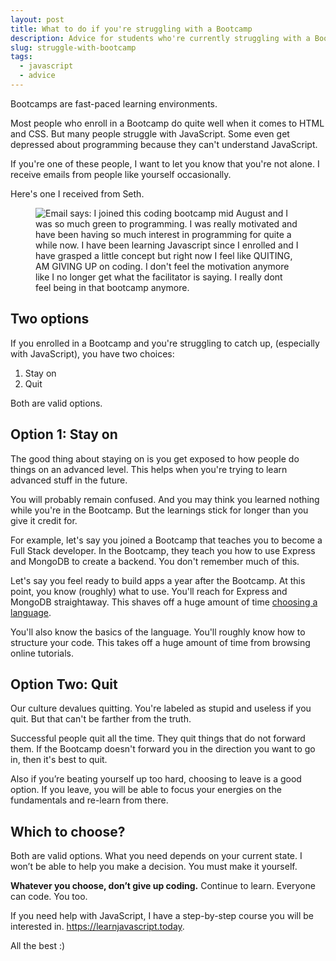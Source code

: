 ```yaml
---
layout: post
title: What to do if you're struggling with a Bootcamp
description: Advice for students who're currently struggling with a Bootcamp.
slug: struggle-with-bootcamp
tags:
  - javascript
  - advice
---
```


Bootcamps are fast-paced learning environments.

Most people who enroll in a Bootcamp do quite well when it comes to HTML and CSS. But many people struggle with JavaScript. Some even get depressed about programming because they can't understand JavaScript.

If you're one of these people, I want to let you know that you're not alone. I receive emails from people like yourself occasionally.

Here's one I received from Seth.

<figure role="figure"><img src="/images/2019/bootcamp/seth.png" alt="Email says: I joined this coding bootcamp mid August and I was so much green to programming. I was really motivated and have been having so much interest in programming for quite a while now. I have been learning Javascript since I enrolled and I have grasped a little concept but right now I feel like QUITING, AM GIVING UP on coding. I don't feel the motivation anymore like I no longer get what the facilitator is saying. I really dont feel being in that bootcamp anymore. "></figure>

 <!-- more -->

## Two options

If you enrolled in a Bootcamp and you're struggling to catch up, (especially with JavaScript), you have two choices:

1. Stay on
2. Quit

Both are valid options.

## Option 1: Stay on

The good thing about staying on is you get exposed to how people do things on an advanced level. This helps when you're trying to learn advanced stuff in the future.

You will probably remain confused. And you may think you learned nothing while you're in the Bootcamp. But the learnings stick for longer than you give it credit for.

For example, let's say you joined a Bootcamp that teaches you to become a Full Stack developer. In the Bootcamp, they teach you how to use Express and MongoDB to create a backend. You don't remember much of this.

Let's say you feel ready to build apps a year after the Bootcamp. At this point, you know (roughly) what to use. You'll reach for Express and MongoDB straightaway. This shaves off a huge amount of time [choosing a language]().

You'll also know the basics of the language. You'll roughly know how to structure your code. This takes off a huge amount of time from browsing online tutorials.

## Option Two: Quit

Our culture devalues quitting. You're labeled as stupid and useless if you quit. But that can't be farther from the truth.

Successful people quit all the time. They quit things that do not forward them. If the Bootcamp doesn't forward you in the direction you want to go in, then it's best to quit.

Also if you’re beating yourself up too hard, choosing to leave is a good option. If you leave, you will be able to focus your energies on the fundamentals and re-learn from there.

## Which to choose?

Both are valid options. What you need depends on your current state. I won’t be able to help you make a decision. You must make it yourself.

**Whatever you choose, don’t give up coding.** Continue to learn. Everyone can code. You too.

If you need help with JavaScript, I have a step-by-step course you will be interested in. https://learnjavascript.today.

All the best :)


